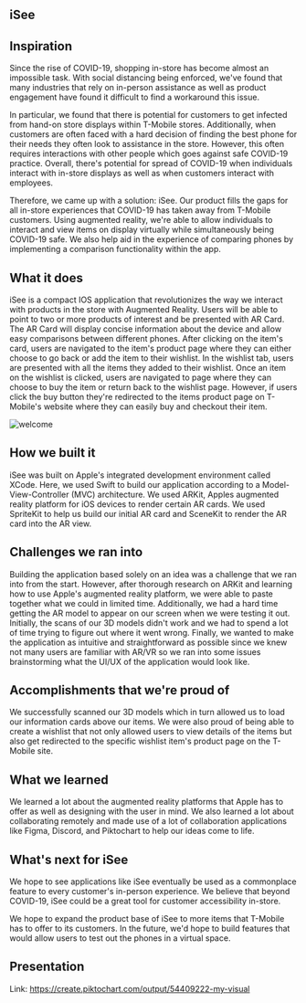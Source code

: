 ## iSee 
 
## Inspiration

Since the rise of COVID-19, shopping in-store has become almost an impossible task. With social distancing being enforced, we've found that many industries that rely on in-person assistance as well as product engagement have found it difficult to find a workaround this issue. 

In particular, we found that there is potential for customers to get infected from hand-on store displays within T-Mobile stores. Additionally, when customers are often faced with a hard decision of finding the best phone for their needs they often look to assistance in the store. However, this often requires interactions with other people which goes against safe COVID-19 practice. Overall, there's potential for spread of COVID-19 when individuals interact with in-store displays as well as when customers interact with employees.

Therefore, we came up with a solution: iSee. Our product fills the gaps for all in-store experiences that COVID-19 has taken away from T-Mobile customers. Using augmented reality, we're able to allow individuals to interact and view items on display virtually while simultaneously being COVID-19 safe. We also help aid in the experience of comparing phones by implementing a comparison functionality within the app.

## What it does

iSee is a compact IOS application that revolutionizes the way we interact with products in the store with Augmented Reality. Users will be able to point to two or more products of interest and be presented with AR Card. The AR Card will display concise information about the device and allow easy comparisons between different phones. After clicking on the item's card, users are navigated to the item's product page where they can either choose to go back or add the item to their wishlist. In the wishlist tab, users are presented with all the items they added to their wishlist. Once an item on the wishlist is clicked, users are navigated to page where they can choose to buy the item or return back to the wishlist page. However, if users click the buy button they're redirected to the items product page on T-Mobile's website where they can easily buy and checkout their item. 

![welcome](https://media.discordapp.net/attachments/818768332458950666/843089957945081876/Group_2.png)

## How we built it

iSee was built on Apple's integrated development environment called XCode. Here, we used Swift to build our application according to a Model-View-Controller (MVC) architecture. We used ARKit, Apples augmented reality platform for iOS devices to render certain AR cards. We used SpriteKit to help us build our initial AR card and SceneKit to render the AR card into the AR view.

## Challenges we ran into

Building the application based solely on an idea was a challenge that we ran into from the start. However, after thorough research on ARKit and learning how to use Apple's augmented reality platform, we were able to paste together what we could in limited time. Additionally, we had a hard time getting the AR model to appear on our screen when we were testing it out. Initially, the scans of our 3D models didn't work and we had to spend a lot of time trying to figure out where it went wrong. Finally, we wanted to make the application as intuitive and straightforward as possible since we knew not many users are familiar with AR/VR so we ran into some issues brainstorming what the UI/UX of the application would look like.

## Accomplishments that we're proud of

We successfully scanned our 3D models which in turn allowed us to load our information cards above our items. We were also proud of being able to create a wishlist that not only allowed users to view details of the items but also get redirected to the specific wishlist item's product page on the T-Mobile site. 

## What we learned

We learned a lot about the augmented reality platforms that Apple has to offer as well as designing with the user in mind. We also learned a lot about collaborating remotely and made use of a lot of collaboration applications like Figma, Discord, and Piktochart to help our ideas come to life.

## What's next for iSee 

We hope to see applications like iSee eventually be used as a commonplace feature to every customer's in-person experience. We believe that beyond COVID-19, iSee could be a great tool for customer accessibility in-store. 

We hope to expand the product base of iSee to more items that T-Mobile has to offer to its customers. In the future, we'd hope to build features that would allow users to test out the phones in a virtual space.

## Presentation 
Link: https://create.piktochart.com/output/54409222-my-visual

